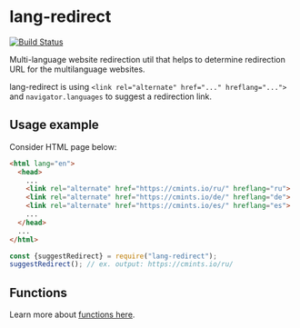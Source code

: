 # lang-redirect

[![Build Status](https://travis-ci.org/Manvel/lang-redirect.svg?branch=master)](https://travis-ci.org/Manvel/lang-redirect)

Multi-language website redirection util that helps to determine redirection URL
for the multilanguage websites.

lang-redirect is using `<link rel="alternate" href="..." hreflang="...">` and
`navigator.languages` to suggest a redirection link.

## Usage example

Consider HTML page below:
```html
<html lang="en">
  <head>
    ...
    <link rel="alternate" href="https://cmints.io/ru/" hreflang="ru">
    <link rel="alternate" href="https://cmints.io/de/" hreflang="de">
    <link rel="alternate" href="https://cmints.io/es/" hreflang="es">
    ...
  </head>
  ...
</html>
```

```js
const {suggestRedirect} = require("lang-redirect");
suggestRedirect(); // ex. output: https://cmints.io/ru/
```

## Functions

Learn more about [functions here](/FUNCTIONS.md).
